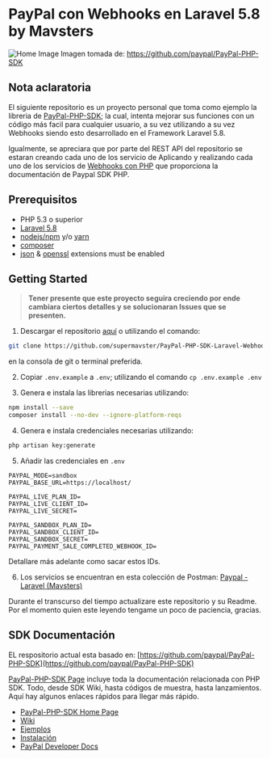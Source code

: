 # PayPal con Webhooks en Laravel 5.8 by Mavsters

![Home Image](https://raw.githubusercontent.com/wiki/paypal/PayPal-PHP-SDK/images/homepage.jpg)
Imagen tomada de: https://github.com/paypal/PayPal-PHP-SDK

## Nota aclaratoria
El siguiente repositorio es un proyecto personal que toma como ejemplo la libreria de [PayPal-PHP-SDK](https://paypal.github.io/PayPal-PHP-SDK/); la cual, intenta mejorar sus funciones con un código más facil para cualquier usuario, a su vez utilizando a su vez Webhooks siendo esto desarrollado en el Framework Laravel 5.8.

Igualmente, se apreciara que por parte del REST API del repositorio se estaran creando cada uno de los servicio de Aplicando y realizando cada uno de los servicios de [Webhooks con PHP](https://developer.paypal.com/docs/api/webhooks/v1/#webhooks_get-all) que proporciona la documentación de Paypal SDK PHP.

## Prerequisitos

   - PHP 5.3 o superior
   - [Laravel 5.8](https://laravel.com/docs/5.8)
   - [nodejs/npm](https://nodejs.org/en/download/) y/o [yarn](https://yarnpkg.com/en/docs/install#windows-stable)
   - [composer](https://getcomposer.org/download/)
   - [json](https://secure.php.net/manual/en/book.json.php) & [openssl](https://secure.php.net/manual/en/book.openssl.php) extensions must be enabled

## Getting Started

> **Tener presente que este proyecto seguira creciendo por ende cambiara ciertos detalles y se solucionaran Issues que se presenten.**

1. Descargar el repositorio [aquí](https://github.com/supermavster/PayPal-PHP-SDK-Laravel-Webhooks) o utilizando el comando: 
```Bash
git clone https://github.com/supermavster/PayPal-PHP-SDK-Laravel-Webhooks.git
```
en la consola de git o terminal preferida.

2. Copiar ```.env.example``` a ```.env```; utilizando el comando ```cp .env.example .env```

3. Genera e instala las librerias necesarias utilizando:
 ```Bash
 npm install --save
 composer install --no-dev --ignore-platform-reqs 
 ```

4. Genera e instala credenciales necesarias utilizando:
```Bash
php artisan key:generate
```

5. Añadir las credenciales en ```.env```

```
PAYPAL_MODE=sandbox
PAYPAL_BASE_URL=https://localhost/

PAYPAL_LIVE_PLAN_ID=
PAYPAL_LIVE_CLIENT_ID=
PAYPAL_LIVE_SECRET=

PAYPAL_SANDBOX_PLAN_ID=
PAYPAL_SANDBOX_CLIENT_ID=
PAYPAL_SANDBOX_SECRET=
PAYPAL_PAYMENT_SALE_COMPLETED_WEBHOOK_ID=
```

Detallare más adelante como sacar estos IDs.

6. Los servicios se encuentran en esta colección de Postman: [Paypal - Laravel (Mavsters)](https://documenter.getpostman.com/view/7100025/SVYuqGo9)

Durante el transcurso del tiempo actualizare este repositorio y su Readme. Por el momento quien este leyendo tengame un poco de paciencia, gracias.

## SDK Documentación

EL respositorio actual esta basado en: [https://github.com/paypal/PayPal-PHP-SDK](https://github.com/paypal/PayPal-PHP-SDK)

[PayPal-PHP-SDK Page](http://paypal.github.io/PayPal-PHP-SDK/) incluye toda la documentación relacionada con PHP SDK. Todo, desde SDK Wiki, hasta códigos de muestra, hasta lanzamientos. Aquí hay algunos enlaces rápidos para llegar más rápido.

* [PayPal-PHP-SDK Home Page](https://paypal.github.io/PayPal-PHP-SDK/)
* [Wiki](https://github.com/paypal/PayPal-PHP-SDK/wiki)
* [Ejemplos](https://paypal.github.io/PayPal-PHP-SDK/sample/)
* [Instalación](https://github.com/paypal/PayPal-PHP-SDK/wiki/Installation)
* [PayPal Developer Docs](https://developer.paypal.com/docs/)


